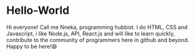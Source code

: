 # Hello-World

Hi everyone!
Call me Nneka, programming hubbist. I do HTML, CSS and Javascript, i like Node.js, API, React.js and will like to learn quickly, contribute to the community of programmers here in github and beyond.
Happy to be here!😄
